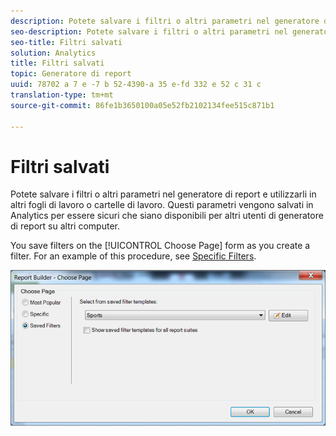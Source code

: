 ```yaml
---
description: Potete salvare i filtri o altri parametri nel generatore di report e utilizzarli in altri fogli di lavoro o cartelle di lavoro. Questi parametri vengono salvati in Analytics per essere sicuri che siano disponibili per altri utenti di generatore di report su altri computer.
seo-description: Potete salvare i filtri o altri parametri nel generatore di report e utilizzarli in altri fogli di lavoro o cartelle di lavoro. Questi parametri vengono salvati in Analytics per essere sicuri che siano disponibili per altri utenti di generatore di report su altri computer.
seo-title: Filtri salvati
solution: Analytics
title: Filtri salvati
topic: Generatore di report
uuid: 78702 a 7 e -7 b 52-4390-a 35 e-fd 332 e 52 c 31 c
translation-type: tm+mt
source-git-commit: 86fe1b3650100a05e52fb2102134fee515c871b1

---
```



# Filtri salvati

Potete salvare i filtri o altri parametri nel generatore di report e utilizzarli in altri fogli di lavoro o cartelle di lavoro. Questi parametri vengono salvati in Analytics per essere sicuri che siano disponibili per altri utenti di generatore di report su altri computer.

You save filters on the [!UICONTROL Choose Page] form as you create a filter. For an example of this procedure, see [Specific Filters](../../../../analyze/report-builder/layout/c-filter-dimensions/t-specific-filters.md#task_AD91873FD9FF4399A62EAB495DFFA12C).

![](assets/choose_page_saved.png)

